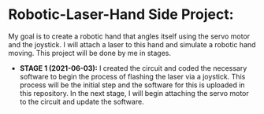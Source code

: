 # Robotic-Laser-Hand Side Project:

                                                                         
My goal is to create a robotic hand that angles itself using the servo motor and the joystick. I will attach a laser to this hand and simulate a robotic hand moving. This project will be done by me in stages. 

- **STAGE 1 (2021-06-03):**
I created the circuit and coded the necessary software to begin the process of flashing the laser via a joystick. This process will be the initial step and the software for this is uploaded in this repository. In the next stage, I will begin attaching the servo motor to the circuit and update the software.
